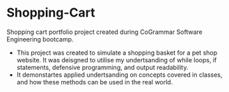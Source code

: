 # Shopping-Cart
Shopping cart portfolio project created during CoGrammar Software Engineering bootcamp.

- This project was created to simulate a shopping basket for a pet shop website. It was deisgned to utilise my undertsanding of while loops, if statements, defensive programming, and output readability. 
- It demonstartes applied undertsanding on concepts covered in classes, and how these methods can be used in the real world.
